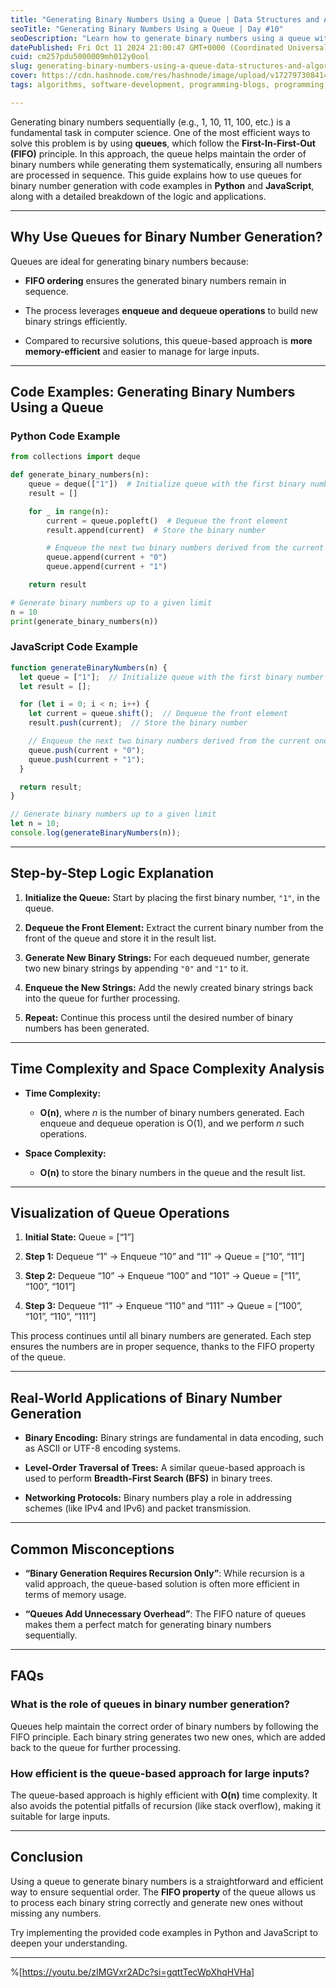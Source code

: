 ```yaml
---
title: "Generating Binary Numbers Using a Queue | Data Structures and Algorithms Day #10"
seoTitle: "Generating Binary Numbers Using a Queue | Day #10"
seoDescription: "Learn how to generate binary numbers using a queue with Python and JavaScript code. Explore the step-by-step logic, time complexity, and applications"
datePublished: Fri Oct 11 2024 21:00:47 GMT+0000 (Coordinated Universal Time)
cuid: cm257pdu5000009mh012y0ool
slug: generating-binary-numbers-using-a-queue-data-structures-and-algorithms-day-10
cover: https://cdn.hashnode.com/res/hashnode/image/upload/v1727973084142/155b0311-2c19-4715-90e0-104961e262de.png
tags: algorithms, software-development, programming-blogs, programming, javascript, python, web-development, webdev, beginners, software-engineering, programming-languages, web3, leetcode, leetcode-solution, wemakedevs

---
```


Generating binary numbers sequentially (e.g., 1, 10, 11, 100, etc.) is a fundamental task in computer science. One of the most efficient ways to solve this problem is by using **queues**, which follow the **First-In-First-Out (FIFO)** principle. In this approach, the queue helps maintain the order of binary numbers while generating them systematically, ensuring all numbers are processed in sequence. This guide explains how to use queues for binary number generation with code examples in **Python** and **JavaScript**, along with a detailed breakdown of the logic and applications.

---

## Why Use Queues for Binary Number Generation?

Queues are ideal for generating binary numbers because:

* **FIFO ordering** ensures the generated binary numbers remain in sequence.
    
* The process leverages **enqueue and dequeue operations** to build new binary strings efficiently.
    
* Compared to recursive solutions, this queue-based approach is **more memory-efficient** and easier to manage for large inputs.
    

---

## Code Examples: Generating Binary Numbers Using a Queue

### Python Code Example

```python
from collections import deque

def generate_binary_numbers(n):
    queue = deque(["1"])  # Initialize queue with the first binary number
    result = []

    for _ in range(n):
        current = queue.popleft()  # Dequeue the front element
        result.append(current)  # Store the binary number

        # Enqueue the next two binary numbers derived from the current one
        queue.append(current + "0")
        queue.append(current + "1")

    return result

# Generate binary numbers up to a given limit
n = 10
print(generate_binary_numbers(n))
```

### JavaScript Code Example

```javascript
function generateBinaryNumbers(n) {
  let queue = ["1"];  // Initialize queue with the first binary number
  let result = [];

  for (let i = 0; i < n; i++) {
    let current = queue.shift();  // Dequeue the front element
    result.push(current);  // Store the binary number

    // Enqueue the next two binary numbers derived from the current one
    queue.push(current + "0");
    queue.push(current + "1");
  }

  return result;
}

// Generate binary numbers up to a given limit
let n = 10;
console.log(generateBinaryNumbers(n));
```

---

## Step-by-Step Logic Explanation

1. **Initialize the Queue:** Start by placing the first binary number, `"1"`, in the queue.
    
2. **Dequeue the Front Element:** Extract the current binary number from the front of the queue and store it in the result list.
    
3. **Generate New Binary Strings:** For each dequeued number, generate two new binary strings by appending `"0"` and `"1"` to it.
    
4. **Enqueue the New Strings:** Add the newly created binary strings back into the queue for further processing.
    
5. **Repeat:** Continue this process until the desired number of binary numbers has been generated.
    

---

## Time Complexity and Space Complexity Analysis

* **Time Complexity:**
    
    * **O(n)**, where *n* is the number of binary numbers generated. Each enqueue and dequeue operation is O(1), and we perform *n* such operations.
        
* **Space Complexity:**
    
    * **O(n)** to store the binary numbers in the queue and the result list.
        

---

## Visualization of Queue Operations

1. **Initial State:** Queue = \[“1”\]
    
2. **Step 1:** Dequeue “1” → Enqueue “10” and “11” → Queue = \[“10”, “11”\]
    
3. **Step 2:** Dequeue “10” → Enqueue “100” and “101” → Queue = \[“11”, “100”, “101”\]
    
4. **Step 3:** Dequeue “11” → Enqueue “110” and “111” → Queue = \[“100”, “101”, “110”, “111”\]
    

This process continues until all binary numbers are generated. Each step ensures the numbers are in proper sequence, thanks to the FIFO property of the queue.

---

## Real-World Applications of Binary Number Generation

* **Binary Encoding:** Binary strings are fundamental in data encoding, such as ASCII or UTF-8 encoding systems.
    
* **Level-Order Traversal of Trees:** A similar queue-based approach is used to perform **Breadth-First Search (BFS)** in binary trees.
    
* **Networking Protocols:** Binary numbers play a role in addressing schemes (like IPv4 and IPv6) and packet transmission.
    

---

## Common Misconceptions

* **“Binary Generation Requires Recursion Only”**: While recursion is a valid approach, the queue-based solution is often more efficient in terms of memory usage.
    
* **“Queues Add Unnecessary Overhead”**: The FIFO nature of queues makes them a perfect match for generating binary numbers sequentially.
    

---

## FAQs

### What is the role of queues in binary number generation?

Queues help maintain the correct order of binary numbers by following the FIFO principle. Each binary string generates two new ones, which are added back to the queue for further processing.

### How efficient is the queue-based approach for large inputs?

The queue-based approach is highly efficient with **O(n)** time complexity. It also avoids the potential pitfalls of recursion (like stack overflow), making it suitable for large inputs.

---

## Conclusion

Using a queue to generate binary numbers is a straightforward and efficient way to ensure sequential order. The **FIFO property** of the queue allows us to process each binary string correctly and generate new ones without missing any numbers.

Try implementing the provided code examples in Python and JavaScript to deepen your understanding.

---

%[https://youtu.be/zIMGVxr2ADc?si=gqttTecWpXhqHVHa]